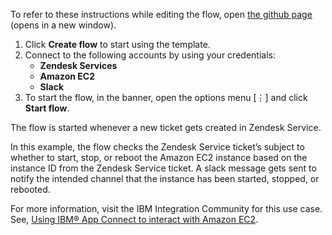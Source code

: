 To refer to these instructions while editing the flow, open [the github page](https://github.com/ot4i/app-connect-templates/tree/master/resources/markdown/Stop%20or%20start%20or%20reboot%20the%20Amazon%20EC2%20instance%20whenever%20a%20Zendesk%20Service%20ticket%20gets%20created_instructions.md) (opens in a new window).

1. Click **Create flow** to start using the template.
2. Connect to the following accounts by using your credentials:
   - **Zendesk Services** 
   - **Amazon EC2**
   - **Slack**
3. To start the flow, in the banner, open the options menu [⋮] and click **Start flow**.

The flow is started whenever a new ticket gets created in Zendesk Service.

In this example, the flow checks the Zendesk Service ticket’s subject to whether to start, stop, or reboot the Amazon EC2 instance based on the instance ID from the Zendesk Service ticket. A slack message gets sent to notify the intended channel that the instance has been started, stopped, or rebooted.

For more information, visit the IBM Integration Community for this use case. See, [Using IBM® App Connect to interact with Amazon EC2](https://community.ibm.com/community/user/integration/blogs/shamini-arumugam1/2022/10/07/using-ibm-app-connect-to-interact-with-amazon-ec2).

